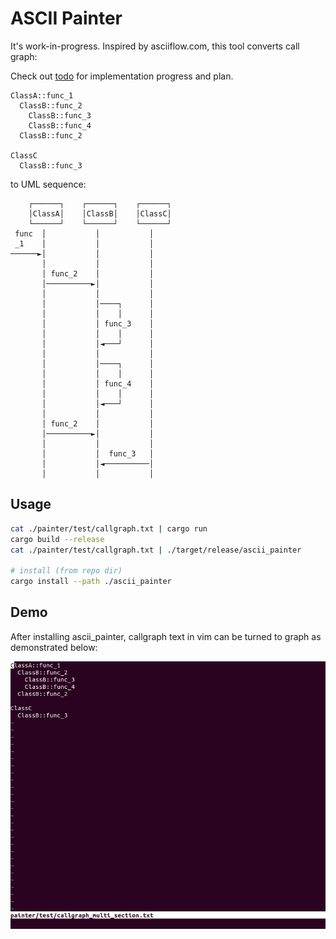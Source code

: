 ASCII Painter
=============

It's work-in-progress. Inspired by asciiflow.com, this tool converts call graph:

Check out [todo](todo.md) for implementation progress and plan.

```
ClassA::func_1
  ClassB::func_2
    ClassB::func_3
    ClassB::func_4
  ClassB::func_2

ClassC
  ClassB::func_3
```

to UML sequence:

```
    ┌──────┐    ┌──────┐    ┌──────┐
    │ClassA│    │ClassB│    │ClassC│
    └──────┘    └──────┘    └──────┘
 func  │           │           │
 _1    │           │           │
──────►│           │           │
       │           │           │
       │ func_2    │           │
       │──────────►│           │
       │           │           │
       │           │────┐      │
       │           │    │      │
       │           │ func_3    │
       │           │    │      │
       │           │◄───┘      │
       │           │           │
       │           │────┐      │
       │           │    │      │
       │           │ func_4    │
       │           │    │      │
       │           │◄───┘      │
       │           │           │
       │ func_2    │           │
       │──────────►│           │
       │           │           │
       │           │  func_3   │
       │           │◄──────────│
       │           │           │
```

## Usage

```bash
cat ./painter/test/callgraph.txt | cargo run
cargo build --release
cat ./painter/test/callgraph.txt | ./target/release/ascii_painter

# install (from repo dir)
cargo install --path ./ascii_painter
```

## Demo

After installing ascii\_painter, callgraph text in vim can be turned to graph as demonstrated below:

![vim demo](./examples/vim_demo.gif)

